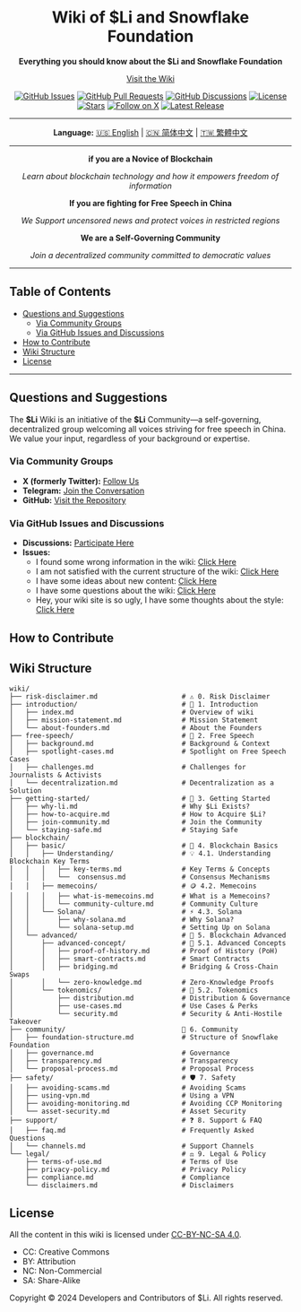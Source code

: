 <!-- markdownlint-disable no-inline-html first-line-heading no-emphasis-as-heading -->

<div align="center">

# Wiki of $Li and Snowflake Foundation

**Everything you should know about the $Li and Snowflake Foundation**

[Visit the Wiki](https://www.lidao.wiki)

[![GitHub Issues](https://img.shields.io/github/issues/li-dao/wiki)](https://github.com/li-dao/wiki/issues)
[![GitHub Pull Requests](https://img.shields.io/github/issues-pr/li-dao/wiki)](https://github.com/li-dao/wiki/pulls)
[![GitHub Discussions](https://img.shields.io/github/discussions/li-dao/wiki)](https://github.com/li-dao/wiki/discussions)
[![License](https://img.shields.io/github/license/li-dao/wiki)](https://github.com/li-dao/wiki/blob/main/LICENSE)
[![Stars](https://img.shields.io/github/stars/li-dao/wiki)](https://github.com/li-dao/wiki)
[![Follow on X](https://img.shields.io/twitter/follow/Li_memecoin)](https://x.com/Li_memecoin)
[![Latest Release](https://img.shields.io/github/v/release/li-dao/wiki)](https://github.com/li-dao/wiki/releases)

---

**Language:**  [🇺🇸 English](README.md) | [🇨🇳 简体中文](README_zh-CN.md) | [🇹🇼 繁體中文](README_zh-TW.md)

</div>

---

<div align="center">

**if you are a Novice of Blockchain**

_Learn about blockchain technology and how it empowers freedom of information_

**If you are fighting for Free Speech in China**

_We Support uncensored news and protect voices in restricted regions_

**We are a Self-Governing Community**

_Join a decentralized community committed to democratic values_

</div>

---

## Table of Contents

- [Questions and Suggestions](#questions-and-suggestions)
  - [Via Community Groups](#via-community-groups)
  - [Via GitHub Issues and Discussions](#via-github-issues-and-discussions)
- [How to Contribute](#how-to-contribute)
- [Wiki Structure](#wiki-structure)
- [License](#license)

---

## Questions and Suggestions

The **\$Li** Wiki is an initiative of the **\$Li** Community—a self-governing, decentralized group welcoming all voices striving for free speech in China. We value your input, regardless of your background or expertise.

### Via Community Groups

- **X (formerly Twitter):** [Follow Us](https://x.com/Li_memecoin)
- **Telegram:** [Join the Conversation](https://t.co/5Z1meSkAlZ)
- **GitHub:** [Visit the Repository](https://github.com/li-dao/wiki)

### Via GitHub Issues and Discussions

- **Discussions:** [Participate Here](https://github.com/li-dao/wiki/discussions)
- **Issues:**
  - I found some wrong information in the wiki: [Click Here](https://github.com/li-dao/wiki/issues/new?assignees=really-need-anonymous&labels=bug,wiki&template=bug_report.yml&title=%5BBug%5D%3A+)
  - I am not satisfied with the current structure of the wiki: [Click Here](https://github.com/li-dao/wiki/issues/new?assignees=really-need-anonymous&labels=enhancement,wiki,structure&template=feature_request_structure.yml&title=%5BStructure%5D%3A+)
  - I have some ideas about new content: [Click Here](https://github.com/li-dao/wiki/issues/new?assignees=really-need-anonymous&labels=enhancement,wiki,content&template=content_request.yml&title=%5BContent%5D%3A+)
  - I have some questions about the wiki: [Click Here](https://github.com/li-dao/wiki/issues/new?assignees=really-need-anonymous&labels=question,wiki&template=question.yml&title=%5BQuestion%5D%3A+)
  - Hey, your wiki site is so ugly, I have some thoughts about the style: [Click Here](https://github.com/li-dao/wiki/issues/new?assignees=really-need-anonymous&labels=style,wiki&template=style_report.yml&title=%5BStyle%5D%3A+)

## How to Contribute

## Wiki Structure

```plaintext
wiki/
├── risk-disclaimer.md                     # ⚠️ 0. Risk Disclaimer
├── introduction/                          # 🔗 1. Introduction
│   ├── index.md                           # Overview of wiki
│   ├── mission-statement.md               # Mission Statement
│   └── about-founders.md                  # About the Founders
├── free-speech/                           # 🔗 2. Free Speech
│   ├── background.md                      # Background & Context
│   ├── spotlight-cases.md                 # Spotlight on Free Speech Cases
│   ├── challenges.md                      # Challenges for Journalists & Activists
│   └── decentralization.md                # Decentralization as a Solution
├── getting-started/                       # 🔗 3. Getting Started
│   ├── why-li.md                          # Why $Li Exists?
│   ├── how-to-acquire.md                  # How to Acquire $Li?
│   ├── join-community.md                  # Join the Community
│   └── staying-safe.md                    # Staying Safe
├── blockchain/
│   ├── basic/                             # 🔰 4. Blockchain Basics
│   │   ├── Understanding/                 # 💡 4.1. Understanding Blockchain Key Terms
│   │   │   ├── key-terms.md               # Key Terms & Concepts
│   │   │   └──  consensus.md              # Consensus Mechanisms
│   │   ├── memecoins/                     # 🪙 4.2. Memecoins
│   │   │   ├── what-is-memecoins.md       # What is a Memecoins?
│   │   │   └── community-culture.md       # Community Culture
│   │   └── Solana/                        # ⚡ 4.3. Solana
│   │       ├── why-solana.md              # Why Solana?
│   │       └── solana-setup.md            # Setting Up on Solana
│   └── advanced/                          # 🔰 5. Blockchain Advanced
│       ├── advanced-concept/              # 🔄 5.1. Advanced Concepts
│       │   ├── proof-of-history.md        # Proof of History (PoH)
│       │   ├── smart-contracts.md         # Smart Contracts
│       │   ├── bridging.md                # Bridging & Cross-Chain Swaps
│       │   └── zero-knowledge.md          # Zero-Knowledge Proofs
│       └── tokenomics/                    # 💎 5.2. Tokenomics
│           ├── distribution.md            # Distribution & Governance
│           ├── use-cases.md               # Use Cases & Perks
│           └── security.md                # Security & Anti-Hostile Takeover
├── community/                             👥 6. Community
│   ├── foundation-structure.md            # Structure of Snowflake Foundation
│   ├── governance.md                      # Governance
│   ├── transparency.md                    # Transparency
│   └── proposal-process.md                # Proposal Process
├── safety/                                # 🛡️ 7. Safety
│   ├── avoiding-scams.md                  # Avoiding Scams
│   ├── using-vpn.md                       # Using a VPN
│   ├── avoiding-monitoring.md             # Avoiding CCP Monitoring
│   └── asset-security.md                  # Asset Security
├── support/                               # ❓ 8. Support & FAQ
│   ├── faq.md                             # Frequently Asked Questions
│   └── channels.md                        # Support Channels
└── legal/                                 # ⚖️ 9. Legal & Policy
    ├── terms-of-use.md                    # Terms of Use
    ├── privacy-policy.md                  # Privacy Policy
    ├── compliance.md                      # Compliance
    └── disclaimers.md                     # Disclaimers
```

## License

All the content in this wiki is licensed under [CC-BY-NC-SA 4.0](https://creativecommons.org/licenses/by-nc-sa/4.0/).

- CC: Creative Commons
- BY: Attribution
- NC: Non-Commercial
- SA: Share-Alike

Copyright © 2024 Developers and Contributors of $Li. All rights reserved.
